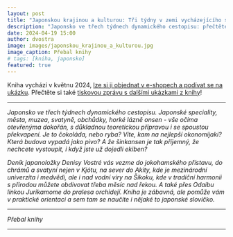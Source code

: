 ```yaml
---
layout: post
title: "Japonskou krajinou a kulturou: Tři týdny v zemi vycházejícího slunce"
description: "Japonsko ve třech týdnech dynamického cestopisu: přečtěte si knihu, která vychází v květnu 2024."
date: 2024-04-19 15:00
author: dvostra
image: images/japonskou_krajinou_a_kulturou.jpg
image_caption: Přebal knihy
# tags: [kniha, japonsko]
featured: true
---
```


Kniha vychází v květnu 2024, [lze si ji objednat v e-shopech a podívat se na ukázku](https://www.luxor.cz/v/2020217/japonskou-krajinou-a-kulturou).
Přečtěte si také [tiskovou zprávu s dalšími ukázkami z knihy](http://denisa.vostry.cz/resources/TZ_Japonskou_kulturou_a_krajinou.pdf)!

---

_Japonsko ve třech týdnech dynamického cestopisu. Japonské speciality, města, muzea, svatyně, obchůdky, horké lázně onsen - vše očima otevřenýma dokořán, s důkladnou teoretickou přípravou i se spoustou překvapení. Je to čokoláda, nebo ryba? Víte, kam na nejlepší okonomijaki? Která budova vypadá jako pivo? A že šinkansen je tak příjemný, že nechcete vystoupit, i když jste už dojedli ekiben?_

_Deník japanoložky Denisy Vostré vás vezme do jokohamského přístavu, do chrámů a svatyní nejen v Kjótu, na sever do Akity, kde je mezinárodní univerzita i medvědi, ale i nad vodní viry na Šikoku, kde v tradiční harmonii s přírodou můžete obdivovat třeba měsíc nad řekou. A také přes Odaibu linkou Jurikamome do pralesa orchidejí. Kniha je zábavná, ale pomůže vám v praktické orientaci a sem tam se naučíte i nějaké to japonské slovíčko._

---

<div class="gallery-box">
  <div class="gallery">
    <img src="{{site.baseurl}}/images/japonskou_krajinou_a_kulturou.jpg" loading="lazy" alt="">
  </div>
  <em>Přebal knihy</em>
</div>

---
